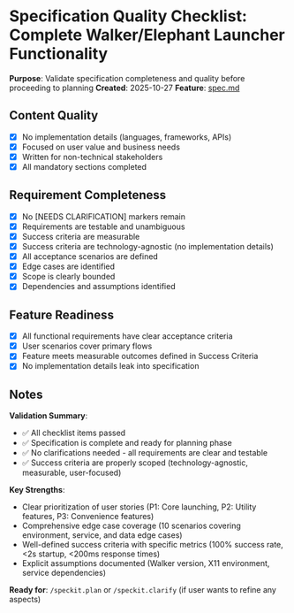 # Specification Quality Checklist: Complete Walker/Elephant Launcher Functionality

**Purpose**: Validate specification completeness and quality before proceeding to planning
**Created**: 2025-10-27
**Feature**: [spec.md](../spec.md)

## Content Quality

- [x] No implementation details (languages, frameworks, APIs)
- [x] Focused on user value and business needs
- [x] Written for non-technical stakeholders
- [x] All mandatory sections completed

## Requirement Completeness

- [x] No [NEEDS CLARIFICATION] markers remain
- [x] Requirements are testable and unambiguous
- [x] Success criteria are measurable
- [x] Success criteria are technology-agnostic (no implementation details)
- [x] All acceptance scenarios are defined
- [x] Edge cases are identified
- [x] Scope is clearly bounded
- [x] Dependencies and assumptions identified

## Feature Readiness

- [x] All functional requirements have clear acceptance criteria
- [x] User scenarios cover primary flows
- [x] Feature meets measurable outcomes defined in Success Criteria
- [x] No implementation details leak into specification

## Notes

**Validation Summary**:
- ✅ All checklist items passed
- ✅ Specification is complete and ready for planning phase
- ✅ No clarifications needed - all requirements are clear and testable
- ✅ Success criteria are properly scoped (technology-agnostic, measurable, user-focused)

**Key Strengths**:
- Clear prioritization of user stories (P1: Core launching, P2: Utility features, P3: Convenience features)
- Comprehensive edge case coverage (10 scenarios covering environment, service, and data edge cases)
- Well-defined success criteria with specific metrics (100% success rate, <2s startup, <200ms response times)
- Explicit assumptions documented (Walker version, X11 environment, service dependencies)

**Ready for**: `/speckit.plan` or `/speckit.clarify` (if user wants to refine any aspects)
